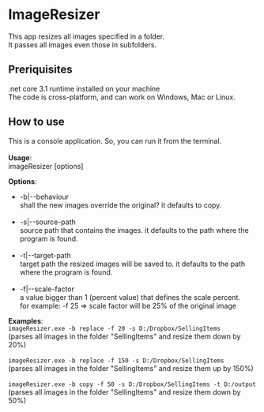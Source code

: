 # ImageResizer
This app resizes all images specified in a folder.<br>
It passes all images even those in subfolders.<br>

## Preriquisites
.net core 3.1 runtime installed on your machine<br>
The code is cross-platform, and can work on Windows, Mac or Linux.

## How to use
This is a console application. So, you can run it from the terminal.<br><br>
**Usage**:<br>
imageResizer [options]<br>

**Options**:<br>
  + -b|--behaviour<br>shall the new images override the original? it defaults to copy.<br><br>
  + -s|--source-path<br>source path that contains the images. it defaults to the path where the program is found.<br><br>
  + -t|--target-path<br>target path the resized images will be saved to. it defaults to the path where the program is found.<br><br>
  + -f|--scale-factor<br>a value bigger than 1 (percent value) that defines the scale percent.<br>for example: -f 25 => scale factor will be 25% of the original image<br>
  
**Examples**:<br>
    `imageResizer.exe -b replace -f 20 -s D:/Dropbox/SellingItems`<br>
    (parses all images in the folder "SellingItems" and resize them down by 20%)<br><br>
    `imageResizer.exe -b replace -f 150 -s D:/Dropbox/SellingItems`<br>
    (parses all images in the folder "SellingItems" and resize them up by 150%)<br><br>
    `imageResizer.exe -b copy -f 50 -s D:/Dropbox/SellingItems -t D:/output`<br>
    (parses all images in the folder "SellingItems" and resize them down by 50%)<br>